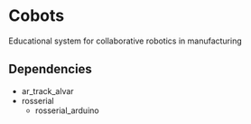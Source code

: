 # Cobots
Educational system for collaborative robotics in manufacturing


## Dependencies
- ar_track_alvar
- rosserial
  - rosserial_arduino
